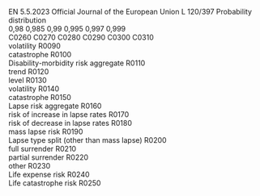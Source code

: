 EN  5.5.2023 Official Journal of the European Union L 120/397
 Probability distribution  
0,98  0,985  0,99  0,995  0,997  0,999  
C0260  C0270  C0280  C0290  C0300  C0310  
volatility  R0090  
catastrophe  R0100  
Disability-morbidity risk aggregate  R0110  
trend  R0120  
level  R0130  
volatility  R0140  
catastrophe  R0150  
Lapse risk aggregate  R0160  
risk of increase in lapse rates  R0170  
risk of decrease in lapse rates  R0180  
mass lapse risk  R0190  
Lapse type split (other than mass lapse)  R0200  
full surrender  R0210  
partial surrender  R0220  
other  R0230  
Life expense risk  R0240  
Life catastrophe risk  R0250